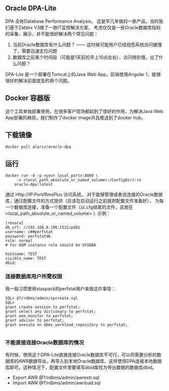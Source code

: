 ## Oracle DPA-Lite

DPA 全称Database Performance Analysis， 这是早几年做的一款产品，当时我们基于Zabbix V3做了一款IT监控解决方案， 考虑仅仅是一些Oracle数据库指标的采集、展示，并不能很好解决两个常见问题：

1. 当前Oracle数据库有什么问题？ —— 这时候可能用户已经抱怨系统访问缓慢了，需要迅速定位问题
2. 数据库之前某个时间段（可能是1天前的早上10点左右），访问特别慢，出了什么问题？

DPA-Lite 是一个部署在Tomcat上的Java Web App，前端使用Angular 1，能够很好的解决前面提及的两个问题。

## Docker 容器版

这个工具单独部署使用，在很多客户现场都起到了很好的作用，为解决Java Web App部署的麻烦，我们制作了docker image并且推送到了docker hub。

## 下载镜像

```
docker pull alariv/oracle-dpa
```

## 运行

```
docker run -d -p <your_local_port>:8080 \
     -v <local_path_absolute_or_named_volume>:/ConfigDir/:ro
    oracle-dpa:latest

```

通过 Http://IP:Port/RmsPlus 访问系统。 对于能够管理或者说连接的Oracle数据库，通过配置文件的方式提供（应该在启动运行之前就把配置文件准备好）， 为每一个数据库连接，准备一个配置文件（以.cfg结尾的文件，且放在 <local_path_absolute_or_named_volume> ).
示例：

```
[rmsora]
db_url: //192.168.0.196:1521/pdb1
username: c##perfstat
password: perfstatdb
role: normal
# for ASM instance role should be SYSDBA

hostname: TEST
visible_name: TEST
dbid:

```

### 连接数据库用户所需权限

我一般习惯使用staspack的perfstat用户来做这件事情：

```
SQL> @?/rdbms/admin/spcreate.sql
SQL> 
grant create session to perfstat;
grant select any dictionary to perfstat;
grant oem_monitor to perfstat;
grant advisor to perfstat;
grant execute on dbms_workload_repository to perfstat;


```

### 不能直接连接Oracle数据库的情况

有时候，使用这个DPA-Lite直接连接Oracle数据库不可行，可以将需要分析的数据库的AWR数据导出，再导入到本地Oracle数据库，这样使用DPA连接本地数据库即可，这种情况下，配置文件里要填写dbid属性为导出数据的数据库dbid。

* Export AWR @?/rdbms/admin/awrextr.sql
* Import AWR @?/rdbms/admin/awrload.sql